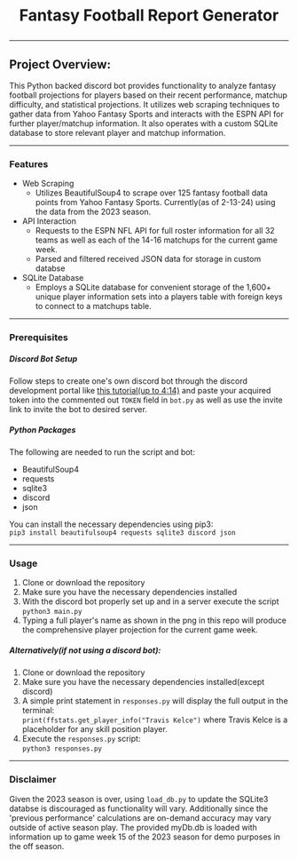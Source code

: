 # <p style="text-align: center;">Fantasy Football Report Generator</p>
---
## Project Overview:
This Python backed discord bot provides functionality to analyze fantasy football projections for players based on their recent performance, matchup difficulty, and statistical projections. It utilizes web scraping techniques to gather data from Yahoo Fantasy Sports and interacts with the ESPN API for further player/matchup information. It also operates with  a custom SQLite database to store relevant player and matchup information.

---
### Features
- Web Scraping
  - Utilizes BeautifulSoup4 to scrape over 125 fantasy football data points from Yahoo Fantasy Sports. Currently(as of 2-13-24) using the data from the 2023 season.
- API Interaction
  - Requests to the ESPN NFL API for full roster information for all 32 teams as well as each of the 14-16 matchups for the current game week.
  - Parsed and filtered received JSON data for storage in custom databse
- SQLite Database
  - Employs a SQLite database for convenient storage of the 1,600+ unique player information sets into a players table with foreign keys to connect to a matchups table.
---
### Prerequisites
##### Discord Bot Setup
Follow steps to create one's own discord bot through the discord development portal like [this tutorial(up to 4:14)](https://www.youtube.com/watch?v=hoDLj0IzZMU) and paste your acquired token into the commented out `TOKEN` field in `bot.py` as well as use the invite link to invite the bot to desired server.
##### Python Packages
The following are needed to run the script and bot:
- BeautifulSoup4
- requests
- sqlite3
- discord
- json  

You can install the necessary dependencies using pip3:  
`pip3 install beautifulsoup4 requests sqlite3 discord json`

---
### Usage
1. Clone or download the repository
2. Make sure you have the necessary dependencies installed
3. With the discord bot properly set up and in a server execute the script  
`python3 main.py`
4. Typing a full player's name as shown in the png in this repo will produce the comprehensive player projection for the current game week.

##### Alternatively(if not using a discord bot):
1. Clone or download the repository
2. Make sure you have the necessary dependencies installed(except discord)
3. A simple print statement in `responses.py` will display the full output in the terminal:  
`print(ffstats.get_player_info("Travis Kelce")` where Travis Kelce is a placeholder for any skill position player.
4. Execute the `responses.py` script:  
`python3 responses.py`
---
### Disclaimer
Given the 2023 season is over, using `load_db.py` to update the SQLite3 databse is discouraged as functionality will vary. Additionally since the 'previous performance' calculations are on-demand accuracy may vary outside of active season play. The provided myDb.db is loaded with information up to game week 15 of the 2023 season for demo purposes in the off season.